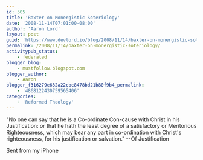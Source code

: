 ```yaml
---
id: 505
title: 'Baxter on Monergistic Soteriology'
date: '2008-11-14T07:01:00-08:00'
author: 'Aaron Lord'
layout: post
guid: 'https://www.devlord.io/blog/2008/11/14/baxter-on-monergistic-soteriology/'
permalink: /2008/11/14/baxter-on-monergistic-soteriology/
activitypub_status:
    - federated
blogger_blog:
    - mustfollow.blogspot.com
blogger_author:
    - Aaron
blogger_f316279e632a22cbc8478bd21b80f9b4_permalink:
    - '4868122430759565406'
categories:
    - 'Reformed Theology'
---
```


"No one can say that he is a Co-ordinate Con-cause with Christ in his Justification: or that he hath the least degree of a satisfactory or Meritorious Righteousness, which may bear any part in co-ordination with Christ's righteousness, for his justification or salvation." --Of Justification<p>Sent from my iPhone</p><div class="blogger-post-footer"><img width='1' height='1' src='' alt='' /></div>